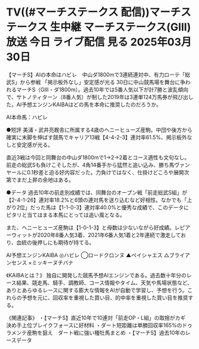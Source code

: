# TV((#マーチステークス 配信))マーチステークス 生中継 マーチステークス(GIII) 放送 今日 ライブ配信 見る 2025年03月30日

【マーチS】AIの本命はハビレ　中山ダ1800mで3連続連対中、有力ローテ「総武S」から参戦
「掲示板外なし」安定感が光る
30日に中山競馬場を舞台に争われるマーチS（GⅢ・ダ1800m）。過去10年では5番人気以下が計7勝と波乱傾向で、サトノティターン（8番人気）が制した2019年は3連単124万馬券が飛び出した。AI予想エンジンKAIBAはどの馬を本命に推奨したのだろうか。

AI本命馬：ハビレ

●短評
美浦・武井亮厩舎に所属する4歳のヘニーヒューズ産駒。中団や後方から確実に末脚を伸ばす競馬でキャリア13戦【4-4-2-3】連対率61.5%、掲示板外なしと安定感が光る。

直近3戦は今回と同舞台の中山ダ1800mで1→2→2着とコース適性も文句なし。前走の総武Sも負けこそしたが、4角14番手から猛然と追い込み、勝ち馬ヴァンヤールに0.1秒差と迫る好内容だった。力負けではなく、仕掛けどころや展開次第でまだ上昇の余地はある。

●データ
過去10年の前走別成績では、同舞台のオープン戦「前走総武S組」が【2-4-1-26】連対率18.2%と6頭の連対馬を送り込むなど好相性。なかでも「上がり2位」だった馬は【1-1-0-3】連対率40.0%と優秀な成績で、このデータにピタリと当てはまる本馬にとっては追い風となる。

また、ヘニーヒューズ産駒は【1-0-1-3】と母数は少ないながら好成績。レピアーウィットが2020年8番人気3着、2021年6番人気1着と2年連続で激走しており、血統の後押しにも期待が持てる。

AI予想エンジンKAIBA
◎ハビレ
◯ロードクロンヌ
▲ペイシャエス
△ブライアンセンス
×ミッキーヌチバナ

《KAIBAとは？》
独自に開発した競馬予想AIエンジンである。過去数十年分のレース結果、競走馬、騎手、調教師、コース情報やタイム、天気や馬場状態など、ありとあらゆるレースに関する膨大な情報をAIが自動で学習し、予想を行う。これらの予想を元に、回収率を重視した買い目、的中率を重視した買い目を推奨する。

《関連記事》
・【マーチS】直近10年で10連対「前走OP・L組」の取捨がカギ　決め手上位ブレイクフォースに好材料
・ダート短距離は単勝回収率165%のドゥラメンテ産駒を狙え　ダート戦に強い種牡馬まとめ
・【マーチS】過去10年のレースデータ